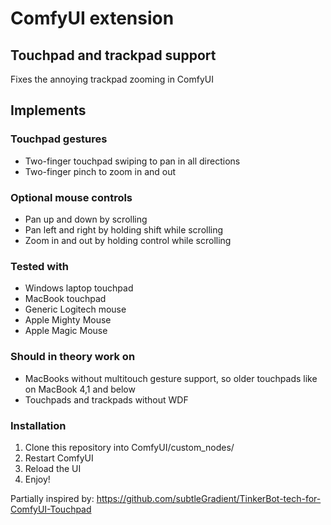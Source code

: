 # ComfyUI extension

## Touchpad and trackpad support

Fixes the annoying trackpad zooming in ComfyUI

## Implements

### Touchpad gestures

- Two-finger touchpad swiping to pan in all directions
- Two-finger pinch to zoom in and out

### Optional mouse controls

- Pan up and down by scrolling
- Pan left and right by holding shift while scrolling
- Zoom in and out by holding control while scrolling

### Tested with

- Windows laptop touchpad
- MacBook touchpad
- Generic Logitech mouse
- Apple Mighty Mouse
- Apple Magic Mouse

### Should in theory work on

- MacBooks without multitouch gesture support, so older touchpads like on MacBook 4,1 and below
- Touchpads and trackpads without WDF


### Installation

1. Clone this repository into ComfyUI/custom_nodes/
2. Restart ComfyUI
3. Reload the UI
4. Enjoy!

Partially inspired by: https://github.com/subtleGradient/TinkerBot-tech-for-ComfyUI-Touchpad